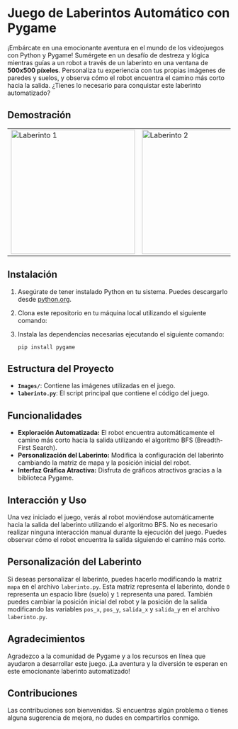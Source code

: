 # Juego de Laberintos Automático con Pygame

¡Embárcate en una emocionante aventura en el mundo de los videojuegos con Python y Pygame! Sumérgete en un desafío de destreza y lógica mientras guías a un robot a través de un laberinto en una ventana de **500x500 píxeles**. Personaliza tu experiencia con tus propias imágenes de paredes y suelos, y observa cómo el robot encuentra el camino más corto hacia la salida. ¿Tienes lo necesario para conquistar este laberinto automatizado?

## Demostración

<table>
  <tr>
    <td><img src="https://github.com/santiagolassog/Juego-de-Laberintos-Automatico-con-Pygame/assets/27078128/584dcd91-5326-451b-8611-dc078e986dac" alt="Laberinto 1" width="280"></td>
    <td><img src="https://github.com/santiagolassog/Juego-de-Laberintos-Automatico-con-Pygame/assets/27078128/0b69a650-6ba2-4944-9b6e-74f1e0a804c5" alt="Laberinto 2" width="280"></td>
  </tr>
</table>


## Instalación

1. Asegúrate de tener instalado Python en tu sistema. Puedes descargarlo desde [python.org](https://www.python.org/downloads/).
2. Clona este repositorio en tu máquina local utilizando el siguiente comando:
3. Instala las dependencias necesarias ejecutando el siguiente comando:

    ```
    pip install pygame
    ```

## Estructura del Proyecto

- **`Images/`**: Contiene las imágenes utilizadas en el juego.
- **`laberinto.py`**: El script principal que contiene el código del juego.
  
## Funcionalidades

- **Exploración Automatizada:** El robot encuentra automáticamente el camino más corto hacia la salida utilizando el algoritmo BFS (Breadth-First Search).
- **Personalización del Laberinto:** Modifica la configuración del laberinto cambiando la matriz de mapa y la posición inicial del robot.
- **Interfaz Gráfica Atractiva:** Disfruta de gráficos atractivos gracias a la biblioteca Pygame.

## Interacción y Uso

Una vez iniciado el juego, verás al robot moviéndose automáticamente hacia la salida del laberinto utilizando el algoritmo BFS.
No es necesario realizar ninguna interacción manual durante la ejecución del juego. Puedes observar cómo el robot encuentra la salida siguiendo el camino más corto.

## Personalización del Laberinto

Si deseas personalizar el laberinto, puedes hacerlo modificando la matriz `mapa` en el archivo `laberinto.py`. Esta matriz representa el laberinto, donde `0` representa un espacio libre (suelo) y `1` representa una pared.
También puedes cambiar la posición inicial del robot y la posición de la salida modificando las variables `pos_x`, `pos_y`, `salida_x` y `salida_y` en el archivo `laberinto.py`.

## Agradecimientos

Agradezco a la comunidad de Pygame y a los recursos en línea que ayudaron a desarrollar este juego. ¡La aventura y la diversión te esperan en este emocionante laberinto automatizado!

## Contribuciones

Las contribuciones son bienvenidas. Si encuentras algún problema o tienes alguna sugerencia de mejora, no dudes en compartirlos conmigo.
